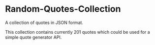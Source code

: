 # Random-Quotes-Collection
A collection of quotes in JSON format.

This collection contains currently 201 quotes which could be used for a simple quote generator API.
